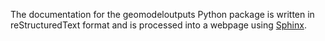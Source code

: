 The documentation for the geomodeloutputs Python package is written in reStructuredText format and is processed into a
webpage using [Sphinx](https://www.sphinx-doc.org/).
